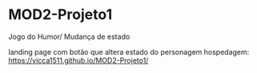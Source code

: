 # MOD2-Projeto1
Jogo do Humor/ Mudança de estado

landing page com botão que altera estado do personagem
hospedagem: https://vicca1511.github.io/MOD2-Projeto1/
